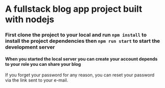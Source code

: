 <h1>A fullstack blog app project built with nodejs</h1>
<h3>First clone the project to your local and run <code>npm install</code> to install the project dependencies then <code>npm run start</code> to start the development server</h3>
<h4>When you started the local server you can create your account depends to your role you can share your blog</h4>
<p>If you forget your password for any reason, you can reset your password via the link sent to your e-mail.</p>
